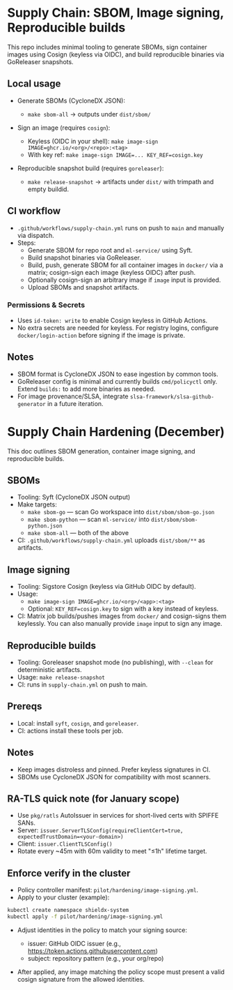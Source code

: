 # Supply Chain: SBOM, Image signing, Reproducible builds

This repo includes minimal tooling to generate SBOMs, sign container images using Cosign (keyless via OIDC), and build reproducible binaries via GoReleaser snapshots.

## Local usage

- Generate SBOMs (CycloneDX JSON):
  - `make sbom-all` → outputs under `dist/sbom/`

- Sign an image (requires `cosign`):
  - Keyless (OIDC in your shell): `make image-sign IMAGE=ghcr.io/<org>/<repo>:<tag>`
  - With key ref: `make image-sign IMAGE=... KEY_REF=cosign.key`

- Reproducible snapshot build (requires `goreleaser`):
  - `make release-snapshot` → artifacts under `dist/` with trimpath and empty buildid.

## CI workflow

- `.github/workflows/supply-chain.yml` runs on push to `main` and manually via dispatch.
- Steps:
  - Generate SBOM for repo root and `ml-service/` using Syft.
  - Build snapshot binaries via GoReleaser.
  - Build, push, generate SBOM for all container images in `docker/` via a matrix; cosign-sign each image (keyless OIDC) after push.
  - Optionally cosign-sign an arbitrary image if `image` input is provided.
  - Upload SBOMs and snapshot artifacts.

### Permissions & Secrets

- Uses `id-token: write` to enable Cosign keyless in GitHub Actions.
- No extra secrets are needed for keyless. For registry logins, configure `docker/login-action` before signing if the image is private.

## Notes

- SBOM format is CycloneDX JSON to ease ingestion by common tools.
- GoReleaser config is minimal and currently builds `cmd/policyctl` only. Extend `builds:` to add more binaries as needed.
- For image provenance/SLSA, integrate `slsa-framework/slsa-github-generator` in a future iteration.

# Supply Chain Hardening (December)

This doc outlines SBOM generation, container image signing, and reproducible builds.

## SBOMs

- Tooling: Syft (CycloneDX JSON output)
- Make targets:
  - `make sbom-go` — scan Go workspace into `dist/sbom/sbom-go.json`
  - `make sbom-python` — scan `ml-service/` into `dist/sbom/sbom-python.json`
  - `make sbom-all` — both of the above
- CI: `.github/workflows/supply-chain.yml` uploads `dist/sbom/**` as artifacts.

## Image signing

- Tooling: Sigstore Cosign (keyless via GitHub OIDC by default).
- Usage:
  - `make image-sign IMAGE=ghcr.io/<org>/<app>:<tag>`
  - Optional: `KEY_REF=cosign.key` to sign with a key instead of keyless.
- CI: Matrix job builds/pushes images from `docker/` and cosign-signs them keylessly. You can also manually provide `image` input to sign any image.

## Reproducible builds

- Tooling: Goreleaser snapshot mode (no publishing), with `--clean` for deterministic artifacts.
- Usage: `make release-snapshot`
- CI: runs in `supply-chain.yml` on push to main.

## Prereqs

- Local: install `syft`, `cosign`, and `goreleaser`.
- CI: actions install these tools per job.

## Notes

- Keep images distroless and pinned. Prefer keyless signatures in CI.
- SBOMs use CycloneDX JSON for compatibility with most scanners.

## RA-TLS quick note (for January scope)

- Use `pkg/ratls` AutoIssuer in services for short-lived certs with SPIFFE SANs.
- Server: `issuer.ServerTLSConfig(requireClientCert=true, expectedTrustDomain=<your-domain>)`
- Client: `issuer.ClientTLSConfig()`
- Rotate every ~45m with 60m validity to meet "≤1h" lifetime target.

## Enforce verify in the cluster

- Policy controller manifest: `pilot/hardening/image-signing.yml`.
- Apply to your cluster (example):

```bash
kubectl create namespace shieldx-system
kubectl apply -f pilot/hardening/image-signing.yml
```

- Adjust identities in the policy to match your signing source:
  - issuer: GitHub OIDC issuer (e.g., https://token.actions.githubusercontent.com)
  - subject: repository pattern (e.g., your org/repo)

- After applied, any image matching the policy scope must present a valid cosign signature from the allowed identities.
